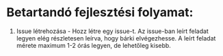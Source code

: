 # Betartandó fejlesztési folyamat:
1. Issue létrehozása - Hozz létre egy issue-t. Az issue-ban leírt feladat legyen elég részletesen leírva, hogy bárki elvégezhesse. A leírt feladat mérete maximum 1-2 órás legyen, de lehetőleg kisebb.